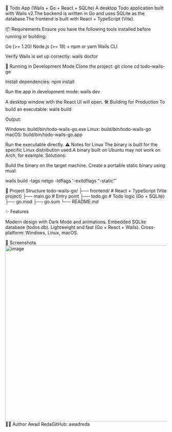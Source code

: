📝 Todo App (Wails + Go + React + SQLite)
A desktop Todo application built with Wails v2.The backend is written in Go and uses SQLite as the database.The frontend is built with React + TypeScript (Vite).

📦 Requirements
Ensure you have the following tools installed before running or building:

Go (>= 1.20)
Node.js (>= 18) + npm or yarn
Wails CLI

Verify Wails is set up correctly:
wails doctor

🚀 Running in Development Mode
Clone the project:
git clone <your-repo-url>
cd todo-wails-go

Install dependencies:
npm install

Run the app in development mode:
wails dev

A desktop window with the React UI will open.
🛠️ Building for Production
To build an executable:
wails build

Output:

Windows: build/bin/todo-wails-go.exe
Linux: build/bin/todo-wails-go
macOS: build/bin/todo-wails-go.app

Run the executable directly.
⚠️ Notes for Linux
The binary is built for the specific Linux distribution used.A binary built on Ubuntu may not work on Arch, for example.
Solutions:

Build the binary on the target machine.
Create a portable static binary using musl:

wails build -tags netgo -ldflags '-extldflags "-static"'

📂 Project Structure
todo-wails-go/
├── frontend/         # React + TypeScript (Vite project)
├── main.go           # Entry point
├── todo.go           # Todo logic (Go + SQLite)
├── go.mod
├── go.sum
└── README.md

✨ Features

Modern design with Dark Mode and animations.
Embedded SQLite database (todos.db).
Lightweight and fast (Go + React + Wails).
Cross-platform: Windows, Linux, macOS.

📸 Screenshots
<img width="758" height="549" alt="image" src="https://github.com/user-attachments/assets/b2dc0d17-c1e3-457d-b5a6-31a30f07197c" />
👨‍💻 Author
Awad RedaGitHub: awadreda
